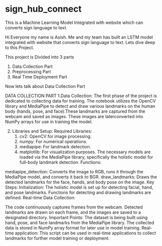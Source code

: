 # sign_hub_connect
This is a Machine Learning Model Integrated with website which can converts sign language to text.

Hi Everyone my name is Asish. Me and my team has built an LSTM model integrated with website that converts sign language to text. 
Lets dive deep to this Project.

This project is Divided into 3 parts 
1. Data Collection Part
2. Preprocessing Part
3. Real Time Deployment Part

Now lets talk about Data Collection Part 

DATA COLLECTION PART 
1.Data Collection:
The first phase of the project is dedicated to collecting data for training. The notebook utilizes the OpenCV library and MediaPipe to detect and draw various landmarks on the human body (hands, pose, and face).These landmarks are captured from the webcam and saved as images. These images are laterconverted into NumPy arrays for use in training the model.

2. Libraries and Setup:
   Required Libraries:
   1. cv2: OpenCV for image processing.
   2. numpy: For numerical operations.
   3. mediapipe: For landmark detection.
   4. matplotlib: For visualization purposes.
The necessary models are loaded via the MediaPipe library, specifically the holistic model for full-body landmark detection.
Functions:

mediapipe_detection: Converts the image to RGB, runs it through the MediaPipe model, and converts it back to BGR.
draw_landmarks: Draws the detected landmarks for the face, hands, and body pose on the image.
Key Steps:
Initialization:
The holistic model is set up for detecting facial, hand, and pose landmarks.
Functions for detecting and drawing landmarks are defined.
Real-time Data Collection:

The code continuously captures frames from the webcam.
Detected landmarks are drawn on each frame, and the images are saved to a designated directory.
Important Points:
The dataset is being built using hand, pose, and face landmarks from the MediaPipe library.
The collected data is stored in NumPy array format for later use in model training.
Real-time application: This script can be used in real-time applications to collect landmarks for further model training or deployment.


